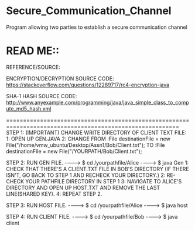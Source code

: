 # Secure_Communication_Channel
Program allowing two parties to establish a secure communication channel

READ ME::
=========================================================================================================
REFERENCE/SOURCE:

ENCRYPTION/DECRYPTION SOURCE CODE: https://stackoverflow.com/questions/12289717/rc4-encryption-java

SHA-1 HASH SOURCE CODE:
http://www.anyexample.com/programming/java/java_simple_class_to_compute_md5_hash.xml


=========================================================================================================
STEP 1: (IMPORTANT)
CHANGE WRITE DIRECTORY OF CLIENT TEXT FILE:
1: OPEN UP GEN.JAVA
2: CHANGE FROM :File destinationFile = new File("/home/vmw_ubuntu/Desktop/Assn1/Bob/Client.txt");
   TO	       :File destinationFile = new File("/YOURPATH/Bob/Client.txt");



STEP 2:
RUN GEN FILE.
----> $ cd /yourpathfile/Alice
----> $ java Gen
1: CHECK THAT THERE'S A CLIENT.TXT FILE IN BOB'S DIRECTORY (IF THERE ISN'T, GO BACK TO STEP 1 AND RECHECK YOUR DIRECTORY.)
2: RE-CHECK YOUR PATHFILE DIRECTORY IN STEP 1
3: NAVIGATE TO ALICE'S DIRECTORY AND OPEN UP HOST.TXT AND REMOVE THE LAST LINE(SHARED KEY).
4: REPEAT STEP 2.

STEP 3:
RUN HOST FILE.
----> $ cd /yourpathfile/Alice
----> $ java host

STEP 4:
RUN CLIENT FILE.
----> $ cd /yourpathfile/Bob
----> $ java client
